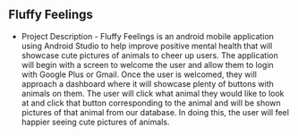 ## Fluffy Feelings
- Project Description -
Fluffy Feelings is an android mobile application using Android Studio to help improve positive mental health that will showcase cute pictures of animals to cheer up users. The application will begin with a screen to welcome the user and allow them to login with Google Plus or Gmail. Once the user is welcomed, they will approach a dashboard where it will showcase plenty of buttons with animals on them. The user will click what animal they would like to look at and click that button corresponding to the animal and will be shown pictures of that animal from our database. In doing this, the user will feel happier seeing cute pictures of animals.
